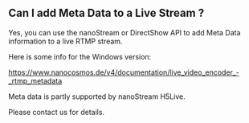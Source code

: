 ##  Can I add Meta Data to a Live Stream ? 

Yes, you can use the nanoStream or DirectShow API to add Meta Data information to a live RTMP stream.

Here is some info for the Windows version:

https://www.nanocosmos.de/v4/documentation/live_video_encoder_-_rtmp_metadata


Meta data is partly supported by nanoStream H5Live. 

Please contact us for details.
